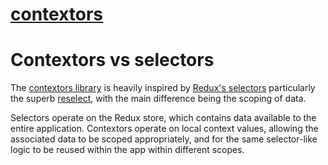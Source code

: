 [contextors](.)
==========

# Contextors vs selectors

The [contextors library](.) is heavily inspired by
[Redux's selectors](https://redux.js.org/usage/deriving-data-selectors)
particularly the superb [reselect](https://www.npmjs.com/package/reselect),
with the main difference being the scoping of data.

Selectors operate on the Redux store, which contains data available to the
entire application.  Contextors operate on local context values, allowing
the associated data to be scoped appropriately, and for the same selector-like
logic to be reused within the app within different scopes.